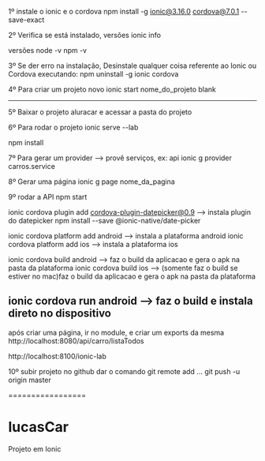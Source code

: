 1º instale o ionic e o cordova
npm install -g ionic@3.16.0 cordova@7.0.1 --save-exact

2º Verifica se está instalado, versões 
ionic info  

versões
node -v 
npm -v

3º Se der erro na instalação, Desinstale qualquer coisa referente ao Ionic ou Cordova executando:
npm uninstall -g ionic cordova 

4º Para criar um projeto novo 
ionic start nome_do_projeto blank 

---------------------
5º Baixar o projeto aluracar e acessar a pasta do projeto

6º Para rodar o projeto
ionic serve --lab 

npm install 

7º Para gerar um provider --> provê serviços, ex: api 
ionic g provider carros.service

8º Gerar uma página
ionic g page nome_da_pagina

9º rodar a API
npm start

ionic cordova plugin add cordova-plugin-datepicker@0.9  --> instala plugin do datepicker
npm install --save @ionic-native/date-picker

ionic cordova platform add android --> instala a plataforma android
ionic cordova platform add ios --> instala a plataforma ios 

ionic cordova build android  --> faz o build da aplicacao e gera o apk na pasta da plataforma
ionic cordova build ios  --> (somente faz o build se estiver no mac)faz o build da aplicacao e gera o apk na pasta da plataforma

ionic cordova run android --> faz o build e instala direto no dispositivo 
----------------
após criar uma página, ir no module, e criar um exports da mesma
http://localhost:8080/api/carro/listaTodos

http://localhost:8100/ionic-lab

10º subir projeto no github 
dar o comando git remote add ...
git push -u origin master

=================
# lucasCar
Projeto em Ionic 

